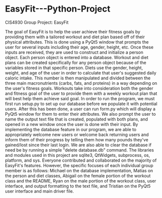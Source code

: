 # EasyFit---Python-Project
CIS4930 Group Project: EasyFit

The goal of EasyFit is to help the user achieve their fitness goals by providing them with a tailored workout and diet plan based off of their physical attributes. This is done using a PyQt5 window that prompts the user for several inputs including their age, gender, height, etc. Once these inputs are received, they are used to construct and initialize a person object. Each person object is entered into a database. Workout and diet plans can be created specifically for any person object because of the variables stored in that specific person. Diets use the gender, height, weight, and age of the user in order to calculate that user's suggested daily caloric intake. This number is then manipulated and divided between the three main macronutrients (carbs, fats, and proteins) in a way depending on the user's fitness goals. Workouts take into consideration both the gender and fitness goal of the user to provide them with a weekly workout plan that will best help them achieve said goal. In order to run the program, we must first run setup.py to set up our database before we populate it with potential users. After this has been done, a user can run form.py which will display a PyQt5 window for them to enter their attributes. We also prompt the user to name the output text file that is created, populated with both plans, and opened in a new window once the user is done with their input. By implementing the database feature in our program, we are able to appropriately welcome new users or welcome back returning users and inform them of their progress by telling them how many pounds they've gained/lost since their last login. We are also able to clear the database if need be by running a simple "delete database.db" command. The libraries and modules used in this project are sqlite3, QtWidgets, subprocess, os, platform, and sys. Everyone contributed and collaborated on the majority of EasyFit's features. However, the specific focuses of each individual group member is as follows: Michael on the database implementation, Matias on the person and diet classes, Abigail on the female portion of the workout class and the README, Ryan on the male portion of the workout class, user interface, and output formatting to the text file, and Tristian on the PyQt5 user interface and main driver file. 
